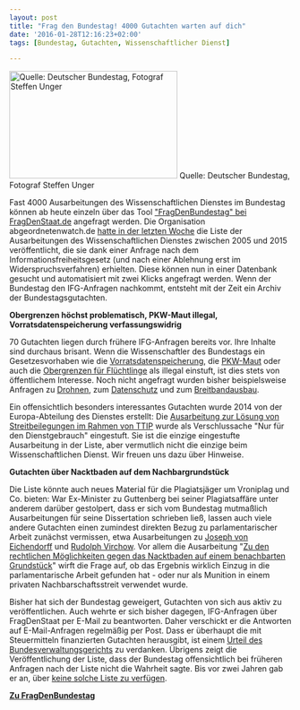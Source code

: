 ```yaml
---
layout: post
title: "Frag den Bundestag! 4000 Gutachten warten auf dich"
date: '2016-01-28T12:16:23+02:00'
tags: [Bundestag, Gutachten, Wissenschaftlicher Dienst]

---
```


<img src="https://netzpolitik.org/wp-upload/btgweb-6bd0bz23uyx16qt792pj_wmlayout-e1429544222955-300x192.jpg" alt="Quelle: Deutscher Bundestag, Fotograf Steffen Unger" width="300" height="192" class="size-medium wp-image-88829" /> 
Quelle: Deutscher Bundestag, Fotograf Steffen Unger

Fast 4000 Ausarbeitungen des Wissenschaftlichen Dienstes im Bundestag können ab heute einzeln über das Tool <a href="https://fragdenstaat.de/fragdenbundestag">"FragDenBundestag" bei FragDenStaat.de</a> angefragt werden. Die Organisation abgeordnetenwatch.de <a href="https://www.abgeordnetenwatch.de/blog/2016-01-22/wir-veroffentlichen-die-liste-mit-allen-gutachten-des-wissenschaftlichen-dienstes">hatte in der letzten Woche</a> die Liste der Ausarbeitungen des Wissenschaftlichen Dienstes zwischen 2005 und 2015 veröffentlicht, die sie dank einer Anfrage nach dem Informationsfreiheitsgesetz (und nach einer Ablehnung erst im Widerspruchsverfahren) erhielten. Diese können nun in einer Datenbank gesucht und automatisiert mit zwei Klicks angefragt werden. Wenn der Bundestag den IFG-Anfragen nachkommt, entsteht mit der Zeit ein Archiv der Bundestagsgutachten.

<strong>Obergrenzen höchst problematisch, PKW-Maut illegal, Vorratsdatenspeicherung verfassungswidrig</strong>

70 Gutachten liegen durch frühere IFG-Anfragen bereits vor. Ihre Inhalte sind durchaus brisant. Wenn die Wissenschaftler des Bundestags ein Gesetzesvorhaben wie die <a href="https://fragdenstaat.de/kampagne/wissenschaftlicher-dienst/?q=vorratsdatenspeicherung">Vorratsdatenspeicherung</a>, die <a href="https://fragdenstaat.de/kampagne/wissenschaftlicher-dienst/?q=pkw-maut">PKW-Maut</a> oder auch die <a href="https://fragdenstaat.de/kampagne/wissenschaftlicher-dienst/?q=obergrenze">Obergrenzen für Flüchtlinge</a> als illegal einstuft, ist dies stets von öffentlichem Interesse. Noch nicht angefragt wurden bisher beispielsweise Anfragen zu <a href="https://fragdenstaat.de/kampagne/wissenschaftlicher-dienst/?q=drohnen">Drohnen</a>, zum <a href="https://fragdenstaat.de/kampagne/wissenschaftlicher-dienst/?q=datenschutz">Datenschutz</a> und zum <a href="https://fragdenstaat.de/kampagne/wissenschaftlicher-dienst/?q=breitband">Breitbandausbau</a>. 

Ein offensichtlich besonders interessantes Gutachten wurde 2014 von der Europa-Abteilung des Dienstes erstellt: Die <a href="https://fragdenstaat.de/kampagne/wissenschaftlicher-dienst/?q=Investor-Staat-Streitbeilegungsmechanismus">Ausarbeitung zur Lösung von Streitbeilegungen im Rahmen von TTIP</a> wurde als Verschlussache "Nur für den Dienstgebrauch" eingestuft. Sie ist die einzige eingestufte Ausarbeitung in der Liste, aber vermutlich nicht die einzige beim Wissenschaftlichen Dienst. Wir freuen uns dazu über Hinweise. 

<strong>Gutachten über Nacktbaden auf dem Nachbargrundstück</strong>

Die Liste könnte auch neues Material für die Plagiatsjäger um Vroniplag und Co. bieten: War Ex-Minister zu Guttenberg bei seiner Plagiatsaffäre unter anderem darüber gestolpert, dass er sich vom Bundestag mutmaßlich Ausarbeitungen für seine Dissertation schrieben ließ, lassen auch viele andere Gutachten einen zumindest direkten Bezug zu parlamentarischer Arbeit zunächst vermissen, etwa Ausarbeitungen zu <a href="https://fragdenstaat.de/kampagne/wissenschaftlicher-dienst/?q=Joseph+von+Eichendorff%2C+Heinrich+Beine+und+ihr+Verh%C3%A4ltnis">Joseph von Eichendorff</a> und <a href="https://fragdenstaat.de/kampagne/wissenschaftlicher-dienst/?q=virchow">Rudolph Virchow</a>. Vor allem die Ausarbeitung "<a href="https://fragdenstaat.de/kampagne/wissenschaftlicher-dienst/?q=Zu+den+rechtlichen+M%C3%B6glichkeiten+gegen+das+Nacktbaden+auf+einem+benachbarten+Grundst%C3%BCck">Zu den rechtlichen Möglichkeiten gegen das Nacktbaden auf einem benachbarten Grundstück</a>" wirft die Frage auf, ob das Ergebnis wirklich Einzug in die parlamentarische Arbeit gefunden hat - oder nur als Munition in einem privaten Nachbarschaftsstreit verwendet wurde.

Bisher hat sich der Bundestag geweigert, Gutachten von sich aus aktiv zu veröffentlichen. Auch wehrte er sich bisher dagegen, IFG-Anfragen über FragDenStaat per E-Mail zu beantworten. Daher verschickt er die Antworten auf E-Mail-Anfragen regelmäßig per Post. Dass er überhaupt die mit Steuermitteln finanzierten Gutachten herausgibt, ist einem <a href="http://blog.fragdenstaat.de/2015/bundestag-muss-zugang-zu-dokumenten-des/">Urteil des Bundesverwaltungsgerichts</a> zu verdanken. Übrigens zeigt die Veröffentlichung der Liste, dass der Bundestag offensichtlich bei früheren Anfragen nach der Liste nicht die Wahrheit sagte. Bis vor zwei Jahren gab er an, über <a href="https://fragdenstaat.de/anfrage/auskunft-uber-alle-fachinformationen-analysen-und-gutachterliche-stellungnahmen-des-wissenschaftlichen-dienstes/">keine solche Liste zu verfügen</a>.

<strong><a href="https://fragdenstaat.de/fragdenbundestag">Zu FragDenBundestag</a></strong>

